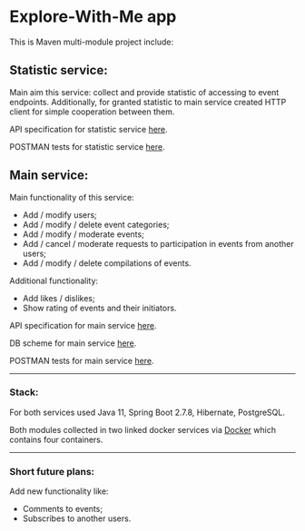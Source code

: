# Explore-With-Me app
This is Maven multi-module project include:

## Statistic service:
Main aim this service: collect and provide statistic of accessing to event endpoints.
Additionally, for granted statistic to main service created HTTP client for simple cooperation between them.

API specification for statistic service [here](/ewm-stats-service-spec.json).

POSTMAN tests for statistic service [here](/postman/ewm-stat-service.json).

## Main service:
Main functionality of this service:
* Add / modify users;
* Add / modify / delete event categories;
* Add / modify / moderate events;
* Add / cancel / moderate requests to participation in events from another users;
* Add / modify / delete compilations of events.

Additional functionality:
* Add likes / dislikes;
* Show rating of events and their initiators.

API specification for main service [here](/ewm-main-service-spec.json).

DB scheme for main service [here](/assets/db-scheme.png).

POSTMAN tests for main service [here](/postman/ewm-main-service.json).
***
### Stack:
For both services used Java 11, Spring Boot 2.7.8, Hibernate, PostgreSQL.

Both modules collected in two linked docker services via [Docker](/docker-compose.yml) which contains four containers.
***
### Short future plans:
Add new functionality like:
* Comments to events;
* Subscribes to another users.